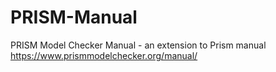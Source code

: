# PRISM-Manual
PRISM Model Checker Manual - an extension to Prism manual https://www.prismmodelchecker.org/manual/
